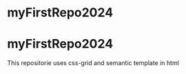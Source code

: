 # myFirstRepo2024
# myFirstRepo2024
This repositorie uses css-grid and semantic template in html




